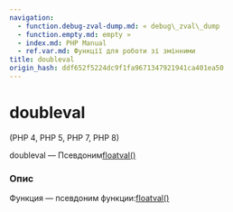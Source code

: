 ```yaml
---
navigation:
  - function.debug-zval-dump.md: « debug\_zval\_dump
  - function.empty.md: empty »
  - index.md: PHP Manual
  - ref.var.md: Функції для роботи зі змінними
title: doubleval
origin_hash: ddf652f5224dc9f1fa9671347921941ca401ea50
---
```

# doubleval

(PHP 4, PHP 5, PHP 7, PHP 8)

doubleval — Псевдоним[floatval()](function.floatval.md)

### Опис

Функция — псевдоним функции:[floatval()](function.floatval.md)
